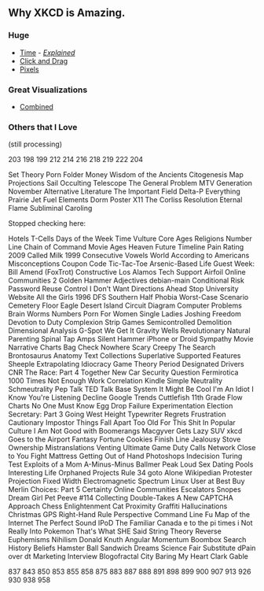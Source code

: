## Why XKCD is Amazing.  

### Huge
* [Time](http://xkcd.com/1190/) - *[Explained]()*
* [Click and Drag](http://xkcd.com/1110/)
* [Pixels](http://xkcd.com/1416/)

### Great Visualizations

* [Combined](https://docs.google.com/file/d/0ByCdKb1LorptYURtQ3dyT19oeVU/edit)

### Others that I Love 

(still processing) 

203
198
199
212
214
216
218
219
222
204







Set Theory
Porn Folder
Money
Wisdom of the Ancients
Citogenesis
Map Projections
Sail
Occulting Telescope
The General Problem
MTV Generation
November
Alternative Literature
The Important Field
Delta-P
Everything
Prairie
Jet Fuel
Elements
Dorm Poster
X11
The Corliss Resolution
Eternal Flame
Subliminal
Caroling


Stopped checking here:

Hotels
T-Cells
Days of the Week
Time Vulture
Core
Ages
Religions
Number Line
Chain of Command
Movie Ages
Heaven
Future Timeline
Pain Rating
2009 Called
Milk
1999
Consecutive Vowels
World According to Americans
Misconceptions
Coupon Code
Tic-Tac-Toe
Arsenic-Based Life
Guest Week: Bill Amend (FoxTrot)
Constructive
Los Alamos
Tech Support
Airfoil
Online Communities 2
Golden Hammer
Adjectives
debian-main
Conditional Risk
Password Reuse
Control
I Don't Want Directions
Ahead Stop
University Website
All the Girls
1996
DFS
Southern Half
Phobia
Worst-Case Scenario
Cemetery
Floor
Eagle
Desert Island
Circuit Diagram
Computer Problems
Brain Worms
Numbers
Porn For Women
Single Ladies
Joshing
Freedom
Devotion to Duty
Complexion
Strip Games
Semicontrolled Demolition
Dimensional Analysis
G-Spot
We Get It
Gravity Wells
Revolutionary
Natural Parenting
Spinal Tap Amps
Silent Hammer
iPhone or Droid
Sympathy
Movie Narrative Charts
Bag Check
Nowhere
Scary
Creepy
The Search
Brontosaurus
Anatomy Text
Collections
Superlative
Supported Features
Sheeple
Extrapolating
Idiocracy
Game Theory
Period
Designated Drivers
CNR
The Race: Part 4
Together
New Car
Security Question
Fermirotica
1000 Times
Not Enough Work
Correlation
Kindle
Simple
Neutrality Schmeutrality
Pep Talk
TED Talk
Base System
It Might Be Cool
I'm An Idiot
I Know You're Listening
Decline
Google Trends
Cuttlefish
11th Grade
Flow Charts
No One Must Know
Egg Drop Failure
Experimentation
Election
Secretary: Part 3
Going West
Height
Typewriter
Regrets
Frustration
Cautionary
Impostor
Things Fall Apart
Too Old For This Shit
In Popular Culture
I Am Not Good with Boomerangs
Macgyver Gets Lazy
SUV
xkcd Goes to the Airport
Fantasy
Fortune Cookies
Finish Line
Jealousy
Stove Ownership
Mistranslations
Venting
Ultimate Game
Duty Calls
Network
Close to You
Fight
Mattress
Getting Out of Hand
Photoshops
Indecision
Turing Test
Exploits of a Mom
A-Minus-Minus
Ballmer Peak
Loud Sex
Dating Pools
Interesting Life
Orphaned Projects
Rule 34
goto
Alone
Wikipedian Protester
Projection
Fixed Width
Electromagnetic Spectrum
Linux User at Best Buy
Merlin
Choices: Part 5
Certainty
Online Communities
Escalators
Snopes
Dream Girl
Pet Peeve #114
Collecting Double-Takes
A New CAPTCHA Approach
Chess Enlightenment
Cat Proximity
Graffiti
Hallucinations
Christmas GPS
Right-Hand Rule
Perspective
Command Line Fu
Map of the Internet
The Perfect Sound
IPoD
The Familiar
Canada
e to the pi times i
Not Really Into Pokemon
That's What SHE Said
String Theory
Reverse Euphemisms
Nihilism
Donald Knuth
Angular Momentum
Boombox
Search History
Beliefs
Hamster Ball
Sandwich
Dreams
Science Fair
Substitute
dPain over dt
Marketing Interview
Blogofractal
City
Baring My Heart
Clark Gable








837
843
850
853
855
858
875
883
887
888
891
898
899
900
907
913
926
930
938
958
